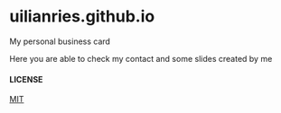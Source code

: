 # uilianries.github.io

My personal business card

Here you are able to check my contact and some slides created by me

#### LICENSE
[MIT](LICENSE)
